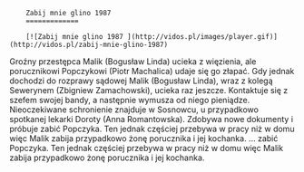 
        Zabij mnie glino 1987 
        =============
        
        [![Zabij mnie glino 1987 ](http://vidos.pl/images/player.gif)](http://vidos.pl/zabij-mnie-glino-1987)
        
        
 Groźny przestępca Malik (Bogusław Linda) ucieka z więzienia, ale porucznikowi Popczykowi (Piotr Machalica) udaje się go złapać. Gdy jednak dochodzi do rozprawy sądowej Malik (Bogusław Linda), wraz z kolegą Sewerynem (Zbigniew Zamachowski), ucieka raz jeszcze. Kontaktuje się z szefem swojej bandy, a następnie wymusza od niego pieniądze. Nieoczekiwane schronienie znajduje w Sosnowcu, u przypadkowo spotkanej lekarki Doroty (Anna Romantowska). Zdobywa nowe dokumenty i próbuje zabić Popczyka. Ten jednak częściej przebywa w pracy niż w domu więc Malik zabija przypadkowo żonę porucznika i jej kochanka.  ... zabić Popczyka. Ten jednak częściej przebywa w pracy niż w domu więc Malik zabija przypadkowo żonę porucznika i jej kochanka.
    